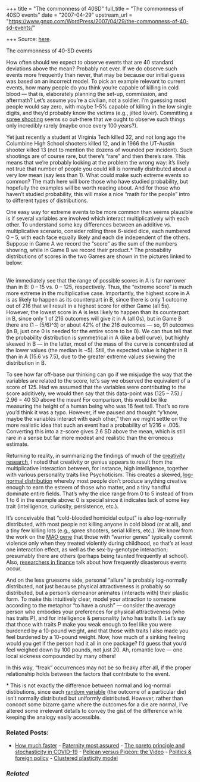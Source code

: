 +++
title = "The commonness of 40SD"
full_title = "The commonness of 40SD events"
date = "2007-04-29"
upstream_url = "https://www.gnxp.com/WordPress/2007/04/29/the-commonness-of-40-sd-events/"

+++
Source: [here](https://www.gnxp.com/WordPress/2007/04/29/the-commonness-of-40-sd-events/).

The commonness of 40-SD events

How often should we expect to observe events that are 40 standard deviations above the mean? Probably not ever. If we do observe such events more frequently than never, that may be because our initial guess was based on an incorrect model. To pick an example relevant to current events, how many people do you think you’re capable of killing in cold blood — that is, elaborately planning the set-up, commission, and aftermath? Let’s assume you’re a civilian, not a soldier. I’m guessing most people would say zero, with maybe 1-5% capable of killing in the low single digits, and they’d probably know the victims (e.g., jilted lover). Committing a [spree shooting](https://en.wikipedia.org/wiki/Spree_killer) seems so out-there that we ought to observe such things only incredibly rarely (maybe once every 100 years?).

Yet just recently a student at Virginia Tech killed 32, and not long ago the Columbine High School shooters killed 12, and in 1966 the UT-Austin shooter killed 13 (not to mention the dozens of wounded per incident). Such shootings are of course rare, but there’s “rare” and then there’s rare. This means that we’re probably looking at the problem the wrong way: it’s likely not true that number of people you could kill is normally distributed about a very low mean (say less than 1). What could make such extreme events so common? The math here will bore those who have studied probability, but hopefully the examples will be worth reading about. And for those who haven’t studied probability, this will make a nice “math for the people” intro to different types of distributions.

One easy way for extreme events to be more common than seems plausible is if several variables are involved which interact multiplicatively with each other. To understand some key differences between an additive vs. multiplicative scenario, consider rolling three 6-sided dice, each numbered 0 – 5, with each face equally likely and each die independent of the others. Suppose in Game A we record the “score” as the sum of the numbers showing, while in Game B we record their product.\* The probability distributions of scores in the two Games are shown in the pictures linked to below:

[](https://www.gnxp.com/blog/uploaded_images/DiceSum-745424.JPG)

[](https://www.gnxp.com/blog/uploaded_images/DiceProduct-783822.JPG)  
We immediately see that the range of possible scores in A is far narrower than in B: 0 – 15 vs. 0 – 125, respectively. Thus, the “extreme score” is much more extreme in the multiplicative case. Importantly, the highest score in A is as likely to happen as its counterpart in B, since there is only 1 outcome out of 216 that will result in a highest score for either Game (all 5s). However, the lowest score in A is less likely to happen than its counterpart in B, since only 1 of 216 outcomes will give it in A (all 0s), but in Game B there are (1 – (5/6)^3) or about 42% of the 216 outcomes — so, 91 outcomes (in B, just one 0 is needed for the entire score to be 0). We can thus tell that the probability distribution is symmetrical in A (like a bell curve), but highly skewed in B — in the latter, most of the mass of the curve is concentrated at the lower values (the median is \~5). Still, the expected value is higher in B than in A (15.6 vs 7.5), due to the greater extreme values skewing the distribution in B.

To see how far off-base our thinking can go if we misjudge the way that the variables are related to the score, let’s say we observed the equivalent of a score of 125. Had we assumed that the variables were contributing to the score additively, we would then say that this data-point was (125 – 7.5) / 2.96 = 40 SD above the mean! For comparison, this would be like measuring the height of a human being who was 16 feet tall. That’s so rare you’d think it was a typo. However, if we paused and thought “y’know, maybe the variables interact with each other,” then we might settle on the more realistic idea that such an event had a probability of 1/216 = .005. Converting this into a z-score gives 2.6 SD above the mean, which is still rare in a sense but far more modest and realistic than the erroneous estimate.

Returning to reality, in summarizing the findings of much of the [creativity research](https://www.gnxp.com/blog/2006/05/g-and-creativity.php), I noted that creativity or genius appears to result from the multiplicative interaction between, for instance, high intelligence, together with various personality traits like Psychoticism. This creates a skewed, [log-normal distribution](https://en.wikipedia.org/wiki/Log-normal_distribution) whereby most people don’t produce anything creative enough to earn the esteem of those who matter, and a tiny handful dominate entire fields. That’s why the dice range from 0 to 5 instead of from 1 to 6 in the example above: 0 is special since it indicates lack of some key trait (intelligence, curiosity, persistence, etc.).

It’s conceivable that “cold-blooded homicidal output” is also log-normally distributed, with most people not killing anyone in cold blood (or at all), and a tiny few killing lots (e.g., spree shooters, serial killers, etc.). We know from the work on the [MAO gene](https://www.gnxp.com/blog/2006/12/mao-and-personality.php) that those with “warrior genes” typically commit violence only when they treated violently during childhood, so that’s at least one interaction effect, as well as the sex-by-genotype interaction; presumably there are others (perhaps being taunted frequently at school). Also, [researchers in finance](http://www.approximity.com/papers/evt_wp_html/evt_wp.html) talk about how frequently disasterous events occur.

And on the less gruesome side, personal “allure” is probably log-normally distributed, not just because physical attractiveness is probably so distributed, but a person’s demeanor animates (interacts with) their plastic form. To make this intuitively clear, model your attraction to someone according to the metaphor “to have a crush” — consider the average person who embodies your preferences for physical attractiveness (who has traits P), and for intelligence & personality (who has traits I). Let’s say that those with traits P make you weak enough to feel like you were burdened by a 10-pound weight, and that those with traits I also made you feel burdened by a 10-pound weight. Now, how much of a sinking feeling would you get if the person had it all in one package? I’d guess that you’d feel weighed down by 100 pounds, not just 20. Ah, romantic love — one local sickness compounded by many others!

In this way, “freak” occurrences may not be so freaky after all, if the proper relationship holds between the factors that contribute to the event.

\* This is not exactly the difference between normal and log-normal distibutions, since each [random variable](https://en.wikipedia.org/wiki/Random_variable) (the outcome of a particular die) isn’t normally distributed but uniformly distributed. However, rather than concoct some bizarre game where the outcomes for a die are normal, I’ve altered some irrelevant details to convey the gist of the difference while keeping the analogy easily accessible.

### Related Posts:

- [How much
  faster](https://www.gnxp.com/WordPress/2010/01/21/how-much-faster/) - [Paternity most
  assured](https://www.gnxp.com/WordPress/2012/04/23/paternity-most-assured/) - [The pareto principle and stochasticity in
  COVID-19](https://www.gnxp.com/WordPress/2020/09/30/the-pareto-principle-and-stochasticity-in-covid-19/) - [Pelican versus Pigeon: the
  Video](https://www.gnxp.com/WordPress/2006/10/28/pelican-versus-pigeon-the-video/) - [Politics & foreign
  policy](https://www.gnxp.com/WordPress/2006/07/23/politics-foreign-policy/) - [Clustered plasticity
  model](https://www.gnxp.com/WordPress/2006/06/27/clustered-plasticity-model/)

### *Related*

[](https://www.addtoany.com/add_to/facebook?linkurl=https%3A%2F%2Fwww.gnxp.com%2FWordPress%2F2007%2F04%2F29%2Fthe-commonness-of-40-sd-events%2F&linkname=The%20commonness%20of%2040-SD%20events "Facebook")[](https://www.addtoany.com/add_to/twitter?linkurl=https%3A%2F%2Fwww.gnxp.com%2FWordPress%2F2007%2F04%2F29%2Fthe-commonness-of-40-sd-events%2F&linkname=The%20commonness%20of%2040-SD%20events "Twitter")[](https://www.addtoany.com/add_to/email?linkurl=https%3A%2F%2Fwww.gnxp.com%2FWordPress%2F2007%2F04%2F29%2Fthe-commonness-of-40-sd-events%2F&linkname=The%20commonness%20of%2040-SD%20events "Email")[](https://www.addtoany.com/share)
